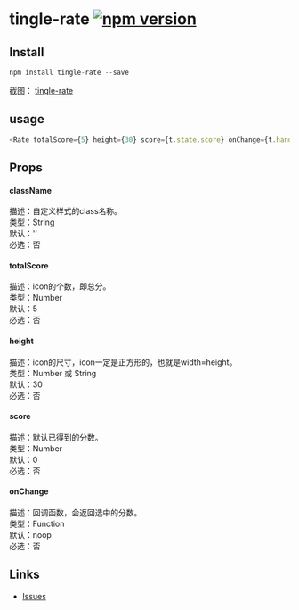 # tingle-rate [![npm version](https://badge.fury.io/js/tingle-rate.svg)](http://badge.fury.io/js/tingle-rate)

## Install

```js
npm install tingle-rate --save
```

截图：
[tingle-rate](//img.alicdn.com/tps/TB1gUbDKpXXXXbqXXXXXXXXXXXX-582-944.png)

## usage

```js
<Rate totalScore={5} height={30} score={t.state.score} onChange={t.handleChange.bind(t)} />
```

## Props

#### className

描述：自定义样式的class名称。  
类型：String  
默认：''  
必选：否  

#### totalScore

描述：icon的个数，即总分。  
类型：Number  
默认：5  
必选：否  

#### height

描述：icon的尺寸，icon一定是正方形的，也就是width=height。  
类型：Number 或 String  
默认：30  
必选：否  

#### score

描述：默认已得到的分数。  
类型：Number  
默认：0  
必选：否  

#### onChange

描述：回调函数，会返回选中的分数。   
类型：Function  
默认：noop  
必选：否  


## Links

- [Issues](http://github.com/tinglejs/tingle-rate/issues)
